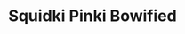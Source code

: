 ---
slug: squidki-pinki-bowified
title: Squidki Pinki Bowified
description: "Squidki Pinki Bowified is an exciting online game. Play for free directly in your browser!"
icon: /images/new_mods/Sprunki Pinki Bowified.png
url: https://wowtbc.net/sprunkin/pinki-bowified/index.html
previewImage: /images/new_mods/Sprunki Pinki Bowified.png
type: new mods

# SEO配置
seo:
  title: "Squidki Pinki Bowified - Play Free Online Game | Fun Browser Games"
  description: "Squidki Pinki Bowified - Play this fun online game for free in your browser. No download required!"
  ogImage: "/images/new_mods/Sprunki Pinki Bowified.png"
  keywords: "squidki-pinki-bowified, online game, browser game, free game, new mods game, play online"

videoUrls:
  - https://www.youtube.com/embed/example1
  - https://www.youtube.com/embed/example2

whyPlay:
  title: "Why Play Squidki Pinki Bowified?"
  items:
    - "Immersive Gameplay: Squidki Pinki Bowified offers an engaging and immersive gaming experience that will keep you entertained for hours"
    - "Challenging Levels: Test your skills with increasingly difficult challenges and obstacles"
    - "Beautiful Graphics: Enjoy stunning visuals and smooth animations that bring the game world to life"
    - "Regular Updates: New content and features are added regularly to keep the game fresh and exciting"
    - "Free to Play: Experience all the fun without spending a penny"
    - "Community Features: Connect with other players, share strategies, and compete for high scores"
    - "Cross-Platform: Play on any device with a web browser, no downloads required"

features:
  title: "Key Features of Squidki Pinki Bowified"
  image: "/images/new_mods/Sprunki Pinki Bowified.png"
  items:
    - "Intuitive Controls: Easy to learn controls make Squidki Pinki Bowified accessible for players of all skill levels"
    - "Multiple Game Modes: Enjoy various gameplay options that provide different challenges and experiences"
    - "Character Customization: Personalize your gaming experience with unique characters and items"
    - "Achievement System: Complete special tasks to earn rewards and recognition"
    - "Leaderboards: Compete with players worldwide and see who can achieve the highest scores"

characteristics:
  title: "Game Characteristics"
  image: "/images/new_mods/Sprunki Pinki Bowified.png"
  items:
    - "Genre: New mods game with elements of strategy and skill"
    - "Difficulty: Suitable for both casual gamers and those seeking a challenge"
    - "Play Time: Quick sessions or extended gameplay, depending on your preference"
    - "Art Style: Vibrant and engaging visuals that enhance the gaming experience"
    - "Sound Design: Immersive audio that complements the gameplay perfectly"

info: "Squidki Pinki Bowified is an exciting online game that offers players a unique and engaging gaming experience. With its intuitive controls, stunning visuals, and challenging gameplay, Squidki Pinki Bowified provides hours of entertainment for players of all ages and skill levels. Whether you're looking for a quick gaming session during a break or an extended play session, Squidki Pinki Bowified delivers an immersive experience that will keep you coming back for more. The game features multiple levels of increasing difficulty, ensuring that players are constantly challenged as they progress. With regular updates adding new content and features, Squidki Pinki Bowified remains fresh and exciting, providing endless entertainment options for its growing community of players."

howToPlayIntro: "Welcome to Squidki Pinki Bowified! This guide will walk you through the basics and help you master the game. Whether you're a beginner or looking to improve your skills, these tips and instructions will enhance your gaming experience."

howToPlaySteps:
  - title: "Getting Started"
    description: "Begin your Squidki Pinki Bowified adventure by familiarizing yourself with the controls. Use your keyboard or mouse to navigate through the game interface. The tutorial will guide you through the basic mechanics and help you understand the objectives."
  - title: "Understanding the Objectives"
    description: "In Squidki Pinki Bowified, your main goal is to progress through levels by completing specific objectives. Each level presents unique challenges that require different strategies and approaches."
  - title: "Mastering the Controls"
    description: "Practice using the controls to improve your precision and reaction time. Squidki Pinki Bowified requires quick reflexes and strategic thinking to overcome obstacles and defeat opponents."
  - title: "Utilizing Power-ups"
    description: "Collect power-ups throughout the game to enhance your abilities and overcome difficult challenges. Each power-up offers unique advantages that can be crucial for success."
  - title: "Developing Strategies"
    description: "As you progress in Squidki Pinki Bowified, develop effective strategies for different scenarios. Analyze patterns, anticipate challenges, and adapt your approach to maximize your performance."

faq:
  title: "Frequently Asked Questions about Squidki Pinki Bowified"
  items:
    - question: "Is Squidki Pinki Bowified free to play?"
      answer: "Yes, Squidki Pinki Bowified is completely free to play directly in your web browser. No downloads or purchases are required to enjoy the full game experience."
    - question: "Can I play Squidki Pinki Bowified on mobile devices?"
      answer: "Yes, Squidki Pinki Bowified is optimized for both desktop and mobile play. You can enjoy the game on any device with a web browser and internet connection."
    - question: "Are there any in-game purchases?"
      answer: "While Squidki Pinki Bowified is free to play, there may be optional in-game purchases available for cosmetic items or additional features that don't affect core gameplay."
    - question: "How often is Squidki Pinki Bowified updated?"
      answer: "The developers regularly update Squidki Pinki Bowified with new content, features, and improvements based on player feedback and game performance."
    - question: "Can I play Squidki Pinki Bowified offline?"
      answer: "Currently, Squidki Pinki Bowified requires an internet connection to play as it's a browser-based online game."
    - question: "Is Squidki Pinki Bowified suitable for children?"
      answer: "Yes, Squidki Pinki Bowified is designed to be family-friendly and suitable for players of all ages."
    - question: "How do I report bugs or issues?"
      answer: "If you encounter any problems while playing Squidki Pinki Bowified, you can report them through the game's support page or contact the developers directly through their website."
    - question: "Still Have Questions?"
      answer: "If you have additional questions about Squidki Pinki Bowified that aren't covered in this FAQ, please visit our support center or contact our customer service team for assistance."
---